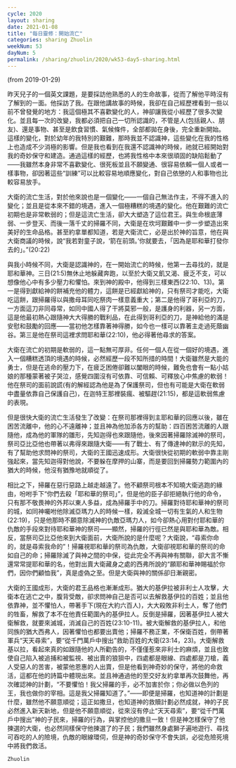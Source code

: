 ```yaml
---
cycle: 2020
layout: sharing
date: 2021-01-08
title: "每日靈修：開始流亡"
categories: sharing Zhuolin
weekNum: 53
dayNum: 5
permalink: /sharing/zhuolin/2020/wk53-day5-sharing.html
---
```

(from 2019-01-29)

昨天兒子的一個英文課題，是要採訪他熟悉的人的生命故事，從而了解他平時沒有了解到的一面。他採訪了我。在跟他講故事的時候，我卻在自己經歷裡看到一些以前不曾發覺的地方：我這個極其不喜歡變化的人，神卻讓我從小經歷了很多次變化。並且每一次的改變，我都必須把自己一切所認識的，不管是人(包括親人、朋友)、還是事物、甚至是飲食習慣、氣候條件，全部都拋在身後，完全重新開始。這樣的變化，對於幼年的我特別的艱難，那時我並不認識神，這些變化在我的性格上也造成不少消極的影響。但是我也看到在我還不認識神的時候，祂就已經開始對我的奇妙保守和建造。通過這樣的經歷，也將我性格中本來很頑固的缺陷鬆動了——我雖然本身非常不喜歡變化、很死板並且不願變通、很容易依賴一個人或者一樣事物，卻因著這些“訓練”可以比較容易地順應變化，對自己依戀的人和事物也比較容易放手。  

大衛的流亡生活，對於他來說也是一個變化——一個自己無法作主，不得不進入的變化；並且是從本來不錯的境遇，進入一個極糟糕的境遇的變化。他在艱難的流亡初期也是非常軟弱的；但是這流亡生活，卻大大塑造了這位君王。與生命根底薄弱、一步登天、而後一落千丈的掃羅不同，大衛是在坎坷艱難中一步一步塑造出來美好的生命品格。甚至約拿單都知道，若是大衛流亡，必是出於神的旨意，他在與大衛商議的時候，說“我若對童子說，‘箭在前頭。’你就要去，「因為是耶和華打發你去的」。”(20:22)  

與我小時候不同，大衛是認識神的，在一開始流亡的時候，他第一去尋找的，就是耶和華神。三日(21:5)無休止地躲藏奔跑，以至於大衛又飢又渴、疲乏不支，可以想像他心中有多少壓力和懼怕。來到神的殿中，他得到三樣東西(22:10、13)。第一是得到獻給神的餅補充他的體力，這餅是已經獻給神的，只有祭司才能吃，大衛吃這餅，跟掃羅得以與撒母耳同吃祭肉一樣意義重大；第二是他得了哥利亞的刀，一方面這刀非同尋常，如同中國人得了干將莫邪一般，是護身的利器，另一方面，這是他最初熱心跟隨神大大得勝的戰利品，在此得到哥利亞的刀，是神給他的滿是安慰和鼓勵的回應——當初他怎樣靠著神得勝，如今也一樣可以靠著主走過死蔭幽谷。第三是他在祭司這裡求問耶和華(22:10)，他必得著他尋求的答案。  

大衛在流亡的初期是軟弱的，這一點無可厚非。任何一個人在從一個好的境遇，進入一個糟糕透頂的境遇的時候，必然經歷一段不知所措的時間！大衛雖然是大能的勇士，但是在逃命的壓力下，在疲乏困倦卻難以闔眼的時候，難免也會有一點小姑娘的那種蒙著被子哭泣，感覺四圍沒有可依靠、可信賴、可釋放心中焦慮的軟弱！他在祭司的面前說謊(有的解經認為他是為了保護祭司，但也有可能是大衛在軟弱中盡量依靠自己保護自己)，在迦特王那裡裝瘋、被驅趕(21:15)，都是這軟弱焦慮的表現。  

但是很快大衛的流亡生活發生了改變：在祭司那裡得到主耶和華的回應以後，雖在困苦流離中，他的心不遠離神；並且神為他加添各方的幫助：四百困苦流離的人跟隨他，成為他的軍隊的雛形，先知迦得也來跟隨他，後來因著掃羅除滅神的祭司，祭司亞比亞他也帶著以弗得來跟隨大衛——有了戰士、有了傳達神的默示的先知，有了幫助他求問神的祭司，大衛的王國迅速成形。大衛很快從初期的軟弱中靠主剛強起來，當先知迦得對他說，不要躲在摩押的山寨，而是要回到掃羅勢力範圍內的猶大的時候，他沒有猶豫地就順從了。  

相比之下，掃羅在惡行惡路上越走越遠了。他不顧祭司根本不知曉大衛逃跑的緣由，吩咐手下“你們去殺「耶和華的祭司」”，但是他的臣子卻拒絕執行他的命令，只有那不敬畏神的外邦以東人多益，成為掃羅手中的刀。掃羅對待耶和華神的祭司的城，如同神囑咐他除滅亞瑪力人的時候一樣，殺滅全城一切有生氣的人和生物(22:19)，只是他那時不願意除滅神的仇敵亞瑪力人，如今卻熱心用對付耶和華的仇敵的手段來對待耶和華神的祭司——顯然，掃羅的行徑已然是與耶和華為敵。相反，當祭司亞比亞他來到大衛面前，大衛所說的是什麼呢？大衛說，“尋索你命的，就是尋索我命的”！掃羅視耶和華的祭司為仇敵，大衛卻視耶和華的祭司的命如自己的命；掃羅除滅了與神之間的中保，從此完全不再與神有關聯，卻大言不慚還常常提耶和華的名，他對出賣大衛藏身之處的西弗所說的“願耶和華神賜福於你們，因你們顧恤我”，真是虛偽之至。但是大衛與神的關係卻日漸親密。  

大衛的王國成形，大衛的君王品格也漸漸成形。猶大的基伊拉被非利士人攻擊，大衛本在逃亡之中，腹背受敵，卻求問神自己是否可以去解救基伊拉的百姓；並且他依靠神，並不懼怕人，帶著手下(現在大約六百人)，大大殺敗非利士人，奪了他們的牲畜，解救了本不在他責任範圍內的基伊拉人。反倒是掃羅，因著基伊拉人被大衛解救，就要來滅城，消滅自己的百姓(23:10-11)。被大衛解救的基伊拉人，和他同族的猶大西弗人，因著懼怕也都要出賣他；掃羅不務正業，不保衛百姓，倒帶著軍兵“天天尋索”，要“從千門萬戶中搜出”救助百姓的大衛(23:14，23)。大衛解救基以拉，看起來真的如跟隨他的人所勸告的，不僅僅惹來非利士的麻煩，並且也致使自己陷入被追捕和被監視、被出賣的狼狽中，四處都是眼線、四處都是刀槍，義人受惡人的苦害，被蒙他恩惠的人出賣，但是他看到神奇妙的保守，將他的命救活，這都在他的詩篇中體現出來。並且神通過他的至交好友約拿單再次鼓舞他，再次確認神的計劃，“不要懼怕！我父掃羅的手，必不加害於你；你必做以色列的王，我也做你的宰相。這是我父掃羅知道了。”——即便是掃羅，也知道神的計劃是什麼，雖然他不願意順從；這正如撒旦，也知道神的救贖計劃必然成就，神的子民必然進入新天新地，但是他不願意順從，從來沒有停止“天天尋索”，要“從千門萬戶中搜出”神的子民來，掃羅的行為，與掌控他的撒旦一致！但是神怎樣保守了他揀選的大衛，也必然同樣保守他揀選了的子民；我們雖然身處獅子遍地遊行、尋找可吞吃的人的險境，仇敵的眼線環伺，但是神的奇妙保守不會失誤，必從危險死境中將我們救活。  

`Zhuolin`  
